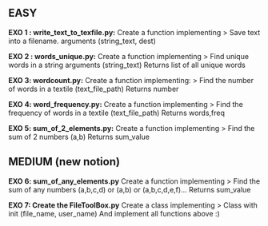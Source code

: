 ## EASY
**EXO 1 : write_text_to_texfile.py:**
Create a function implementing >
Save text into a filename. arguments (string_text, dest)

**EXO 2 : words_unique.py:**
Create a function implementing >
Find unique words in a string arguments (string_text)
Returns list of all unique words

**EXO 3: wordcount.py:**
Create a function implementing: >
Find the number of words in a textile (text_file_path)
Returns number

**EXO 4: word_frequency.py:**
Create a function implementing >
Find the frequency of words in a textile (text_file_path)
Returns words,freq

**EXO 5: sum_of_2_elements.py:**
Create a function implementing >
Find the sum of 2 numbers (a,b)
Returns sum_value

## MEDIUM (new notion)
**EXO 6: sum_of_any_elements.py**
Create a function implementing >
Find the sum of any numbers (a,b,c,d) or (a,b) or (a,b,c,d,e,f)...
Returns  sum_value

**EXO 7: Create the FileToolBox.py**
Create a class implementing >
Class with  init (file_name, user_name)
And implement all functions above :)
